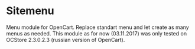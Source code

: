 # Sitemenu
Menu module for OpenCart. Replace standart menu and let create as many menus as needed. This module as for now (03.11.2017) was only tested on OCStore 2.3.0.2.3 (russian version of OpenCart).
